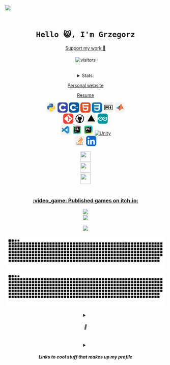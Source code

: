 <!-- individual links and https://simpleicons.org/ !-->
<!-- in your header -->
<link rel="stylesheet" href="https://cdn.jsdelivr.net/gh/devicons/devicon@latest/devicon.min.css">

<div align="center">
<img src="https://media1.giphy.com/media/OfgFXNVi8gnEXvbske/giphy.gif" height="50" align="left"/><br><br>

</div>

<div align="center">
  
# `Hello 😸, I'm Grzegorz`
<a href="https://www.buymeacoffee.com/jirafey"> Support my work 💛</a>
  
###### ![visitors](https://vbr.wocr.tk/badge?page_id=Jirafey.Jirafey&lcolor=F4E892&color=F0CD7B&style=for-the-badge&logo=Github&logoColor=000000)  
  
<details>
<summary>Stats:</summary>
<img src="https://github-readme-stats-k4xr.vercel.app/api/top-langs/?username=Jirafey&langs_count=4&layout=compact&bg_color=20,f4e892,f1ce7d,f5e58d,f0cd7b,f0cd7b&title_color=4B311A&text_color=000&count_private=true&hide_border=true"count_private=true&theme=deafult" style="width: 50%; max-width: 50%; min-width: 50%;">
<img alt="GitHub stats" src="https://github-readme-stats-k4xr.vercel.app/api?username=Jirafey&hide=prs&bg_color=80,f0cd7b,f1ce7d,f5e58d,f4e892,81613a,f2cf7b&title_color=4B311A&text_color=000&count_private=true&hide_border=true" style="width: 50%; max-width: 50%; min-width: 50%;">

#

</details>

<a href="https://grzegorzkmita.com">Personal website</a>
</div>                   
<div align="center">
  <a href="grzegorz-kmita-resume.pdf">Resume</a>
<p align="center"> 
  <a href="grzegorz-kmita-resume.pdf">
<div align="center">
<picture><source media="(prefers-color-scheme: dark)" srcset="images/Python-Dark.svg">
<a href="https://www.python.org"><img height="32" width="32" alt="Python" src="images/Python-Light.svg"></picture></a>                                                 <a href="https://www.python.org"><img height="32" width="32" src="images/C.svg" /></a> 
<a href="https://www.python.org"><img height="32" width="32" src="images/CPP.svg" /></a> 
<a href="https://www.python.org"><img height="32" width="32" src="images/HTML.svg" /></a> 
<a href="https://www.python.org"><img height="32" width="32" src="images/CSS.svg" /></a>  
<picture><source media="(prefers-color-scheme: dark)" srcset="images/Markdown-Dark.svg">
<a href="https://www.python.org"><img height="32" width="32" alt="Markdown" src="images/Markdown-Light.svg"></picture></a>
<picture><source media="(prefers-color-scheme: dark)" srcset="images/Matlab-Dark.svg">
<a href="https://www.python.org"><img height="32" width="32" alt="Matlab" src="images/Matlab-Light.svg"></picture></a>
</div><div align="center">
<a href="https://www.python.org"><img height="32" width="32" src="images/Git.svg" />
<picture><source media="(prefers-color-scheme: dark)" srcset="images/Github-Dark.svg">
<a href="https://www.python.org"><img height="32" width="32" alt="Github" src="images/Github-Light.svg"></picture></a>                                                                                     <a href="https://grzegorzkmita.com"><picture><source media="(prefers-color-scheme: dark)" srcset="images/Vercel-Dark.svg">
<a href="https://www.python.org"><img height="32" width="32" alt="Vercel" src="images/Vercel-Light.svg"></picture></a>
<a href="https://grzegorzkmita.com">
<a href="https://www.python.org"><img height="32" width="32" src="https://raw.githubusercontent.com/Jirafey/Jirafey/601f276a8c25cf415fca2137ea7d24b99b1f1b10/images/Arduino.svg" </img></a>
<!--  do all the icons like this :)-->
  </div><div align="center">
<picture><source media="(prefers-color-scheme: dark)" srcset="images/VSCode-Dark.svg">
<a href="https://www.python.org"><img height="32" width="32" alt="VSCode" src="images/VSCode-Light.svg"></picture></a>                           
<a href="https://www.python.org"><img height="32" width="32" src="images/clion.png" /></a> 
<a href="https://www.python.org"><img height="32" width="32" src="images/pycharm-high-res.png" /></a> 
<a href="https://grzegorzkmita.com">
<picture><source media="(prefers-color-scheme: dark)" srcset="https://cdn.simpleicons.org/Unity/">
<a href="https://www.python.org"><img height="32" width="32" alt="Unity" src="https://github.com/halak/unity-editor-icons/blob/master/icons/small/UnityLogo.png"></picture></a>
  </div>
<div align="center">                                   
<picture><source media="(prefers-color-scheme: dark)" srcset="images/StackOverflow-Dark.svg">
<a href="https://www.python.org"><img height="32" width="32" alt="StackOverflow" src="images/StackOverflow-Light.svg"></picture></a>                                                                                                            
<a href="https://grzegorzkmita.com">                                                                                                           
<picture><source media="(prefers-color-scheme: dark)" srcset="images/LinkedIn.svg">
<a href="https://www.python.org"><img height="32" width="32" alt="LinkedIn" src="images/LinkedIn.svg" /></picture></a>
                                                                                       
<a href="https://www.python.org"><img height="32" width="32" src="https://cdn.simpleicons.org/Itch.io/" /></a>   
<a href="https://www.python.org"><img height="32" width="32" src="https://cdn.simpleicons.org/BuyMeACoffee/" /></a>   
<a href="https://www.python.org"><img height="32" width="32" src="https://grzegorzkmita.com/images/email.png" /></a> 

#
                                                                            
<h3><a href="https://jirafey.itch.io"> :video_game: Published games on itch.io:</h3></a>
<a href="https://jirafey.itch.io/teacup-adventure"><img src="https://user-images.githubusercontent.com/97115044/211327111-82001490-b05e-4cc1-87bb-ad0317351ab4.png" padding="10px"/></a>
          
<div align="center">
<a href="https://jirafey.itch.io/squaremadness"><img src="https://user-images.githubusercontent.com/97115044/211327312-3b9ac0c9-104e-47ea-8d88-8d65bfbba1d8.png" padding="10px"/> </a>
                  
<a href="https://jirafey.itch.io/pong"><img src="https://user-images.githubusercontent.com/97115044/211326562-7d06b0e3-c40f-4eed-a733-687e071a8565.png" padding="10px"/> </a> 

  </div>
  
![github contribution grid snake animation](https://raw.githubusercontent.com/Jirafey/Jirafey/output/github-contribution-grid-snake-dark.svg#gh-dark-mode-only)![github contribution grid snake animation](https://raw.githubusercontent.com/Jirafey/Jirafey/output/github-contribution-grid-snake.svg#gh-light-mode-only)

<div align ="center">
<details>
<summary><h5>💬 </h5></summary> 

Polish - Native <br>
English - C1 <br>
Chinese (Mandarin) - B1 <br>
German - A2 <br>
Dutch - A1 <br>

#

</div>
</details><br>
<div align ="center">
<details>
<summary> <h5> Links to cool stuff that makes up my profile</h5> </summary>


[`Gradient Github Stats`](https://github.com/anuraghazra/github-readme-stats#readme)

[`Github contributions snake`](https://github.com/Platane/snk#readme)

[`Skill icons`](https://github.com/tandpfun/skill-icons#readme)

[`Running cat GIF creator`](https://giphy.com/otajaider)
                    
[`Simple icons`](https://github.com/simple-icons/simple-icons#readme)
</div>                                                                                                                         
</details>
